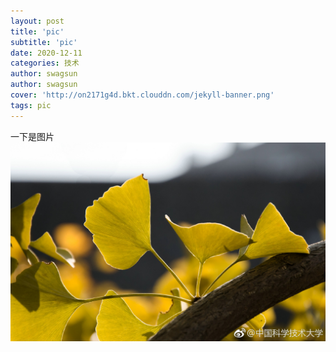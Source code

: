 ```yaml
---
layout: post
title: 'pic'
subtitle: 'pic'
date: 2020-12-11
categories: 技术
author: swagsun
author: swagsun
cover: 'http://on2171g4d.bkt.clouddn.com/jekyll-banner.png'
tags: pic
---
```


一下是图片
![Image text](https://github.com/swagsun/swagsun.github.io/blob/master/assets/img/banner.jpg)
